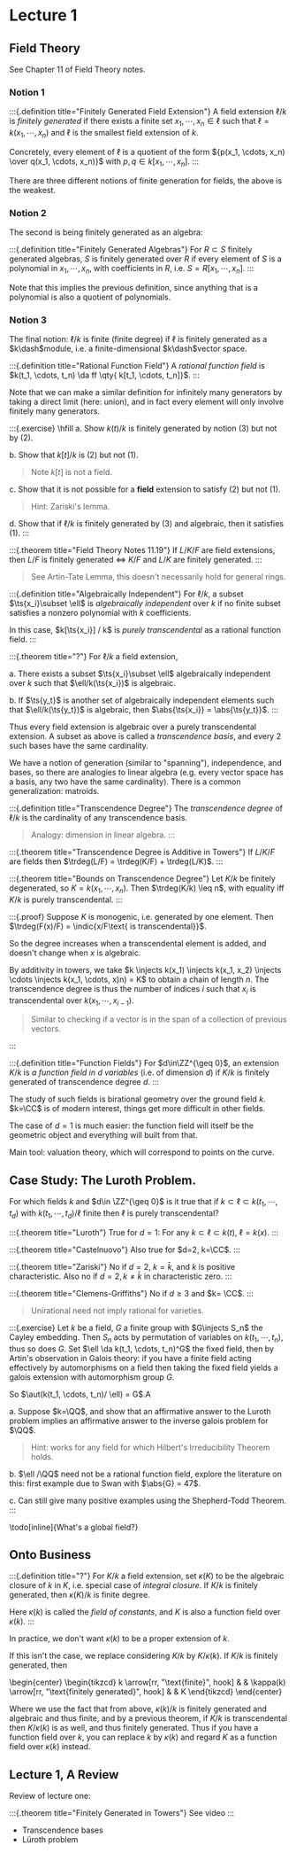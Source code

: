 # Lecture 1

## Field Theory

See Chapter 11 of Field Theory notes.

### Notion 1

:::{.definition title="Finitely Generated Field Extension"}
A field extension $\ell/k$ is *finitely generated* if there exists a finite set $x_1, \cdots, x_n \in \ell$ such that $\ell = k(x_1, \cdots, x_n)$ and $\ell$ is the smallest field extension of $k$.

Concretely, every element of $\ell$ is a quotient of the form ${p(x_1, \cdots, x_n) \over q(x_1, \cdots, x_n)}$ with $p, q\in k[x_1, \cdots, x_n]$.
:::

There are three different notions of finite generation for fields, the above is the weakest.

### Notion 2

The second is being finitely generated as an algebra:

:::{.definition title="Finitely Generated Algebras"}
For $R\subset S$ finitely generated algebras, $S$ is finitely generated over $R$ if every element of $S$ is a polynomial in $x_1, \cdots, x_n$, with coefficients in $R$, i.e. $S = R[x_1, \cdots, x_n]$.
:::

Note that this implies the previous definition, since anything that is a polynomial is also a quotient of polynomials.

### Notion 3

The final notion: $\ell/k$ is finite (finite degree) if $\ell$ is finitely generated as a $k\dash$module, i.e. a finite-dimensional $k\dash$vector space.


:::{.definition title="Rational Function Field"}
A *rational function field* is $k(t_1, \cdots, t_n) \da ff \qty{ k[t_1, \cdots, t_n]}$.
:::

Note that we can make a similar definition for infinitely many generators by taking a direct limit (here: union), and in fact every element will only involve finitely many generators.

:::{.exercise}
\hfill
a. Show $k(t) / k$ is finitely generated by notion (3) but not by (2).

b. Show that $k[t]/k$ is (2) but not (1).

  > Note $k[t]$ is not a field.

c. Show that it is not possible for a **field** extension to satisfy (2) but not (1).
  
  > Hint: Zariski's lemma.

d. Show that if $\ell/k$ is finitely generated by (3) and algebraic, then it satisfies (1).
:::


:::{.theorem title="Field Theory Notes 11.19"}
If $L/K/F$ are field extensions, then $L/F$ is finitely generated $\iff$ $K/F$ and $L/K$ are finitely generated.
:::

> See Artin-Tate Lemma, this doesn't necessarily hold for general rings.

:::{.definition title="Algebraically Independent"}
For $\ell/k$, a subset $\ts{x_i}\subset \ell$ is *algebraically independent* over $k$ if no finite subset satisfies a nonzero polynomial with $k$ coefficients.

In this case, $k[\ts{x_i}] / k$ is *purely transcendental* as a rational function field.
:::

:::{.theorem title="?"}
For $\ell/k$ a field extension,

a. There exists a subset $\ts{x_i}\subset \ell$ algebraically independent over $k$ such that $\ell/k(\ts{x_i})$ is algebraic. 

b. If $\ts{y_t}$ is another set of algebraically independent elements such that $\ell/k(\ts{y_t})$ is algebraic, then $\abs{\ts{x_i}} = \abs{\ts{y_t}}$.
:::

Thus every field extension is algebraic over a purely transcendental extension.
A subset as above is called a *transcendence basis*, and every 2 such bases have the same cardinality.

We have a notion of generation (similar to "spanning"), independence, and bases, so there are analogies to linear algebra (e.g. every vector space has a basis, any two have the same cardinality).
There is a common generalization: matroids.

:::{.definition title="Transcendence Degree"}
The *transcendence degree* of $\ell/k$ is the cardinality of any transcendence basis.

> Analogy: dimension in linear algebra.
:::

:::{.theorem title="Transcendence Degree is Additive in Towers"}
If $L/K/F$ are fields then $\trdeg(L/F) = \trdeg(K/F) + \trdeg(L/K)$.
:::

:::{.theorem title="Bounds on Transcendence Degree"}
Let $K/k$ be finitely degenerated, so $K = k(x_1, \cdots, x_n)$.
Then $\trdeg(K/k) \leq n$, with equality iff $K/k$ is purely transcendental.
:::

:::{.proof}
Suppose $K$ is monogenic, i.e. generated by one element. Then $\trdeg(F(x)/F) = \indic{x/F\text{ is transcendental}}$.

So the degree increases when a transcendental element is added, and doesn't change when $x$ is algebraic.

By additivity in towers, we take $k \injects k(x_1) \injects k(x_1, x_2) \injects \cdots \injects k(x_1, \cdots, x)n) = K$ to obtain a chain of length $n$. 
The transcendence degree is thus the number of indices $i$ such that $x_i$ is transcendental over $k(x_1, \cdots, x_{i-1})$.

> Similar to checking if a vector is in the span of a collection of previous vectors.

:::

:::{.definition title="Function Fields"}
For $d\in\ZZ^{\geq 0}$, an extension $K/k$ is *a function field in $d$ variables* (i.e. of dimension $d$) if $K/k$ is finitely generated of transcendence degree $d$.
:::

The study of such fields is birational geometry over the ground field $k$.
$k=\CC$ is of modern interest, things get more difficult in other fields.

The case of $d=1$ is much easier: the function field will itself be the geometric object and everything will built from that.

Main tool: valuation theory, which will correspond to points on the curve.

## Case Study: The Luroth Problem.

For which fields $k$ and $d\in \ZZ^{\geq 0}$ is it true that if $k \subset \ell \subset k(t_1, \cdots, t_d)$ with $k(t_1 ,\cdots, t_d)/\ell$ finite then $\ell$ is purely transcendental?


:::{.theorem title="Luroth"}
True for $d=1$: For any $k\subset \ell \subset k(t)$, $\ell = k(x)$.
:::

:::{.theorem title="Castelnuovo"}
Also true for $d=2, k=\CC$.
:::

:::{.theorem title="Zariski"}
No if $d= 2$, $k=\bar k$, and $k$ is positive characteristic.
Also no if $d=2, k\neq \bar k$ in characteristic zero.
:::

:::{.theorem title="Clemens-Griffiths"}
No if $d\geq 3$ and $k= \CC$.
:::

> Unirational need not imply rational for varieties.

:::{.exercise}
Let $k$ be a field, $G$ a finite group with $G\injects S_n$ the Cayley embedding.
Then $S_n$ acts by permutation of variables on $k(t_1, \cdots, t_n)$, thus so does $G$.
Set $\ell \da k(t_1, \cdots, t_n)^G$ the fixed field, then by Artin's observation in Galois theory: if you have a finite field acting effectively by automorphisms on a field then taking the fixed field yields a galois extension with automorphism group $G$.

So $\aut(k(t_1, \cdots, t_n)/ \ell) = G$.A

a. Suppose $k=\QQ$, and show that an affirmative answer to the Luroth problem implies an affirmative answer to the inverse galois problem for $\QQ$.

  > Hint: works for any field for which Hilbert's Irreducibility Theorem holds.

b. $\ell /\QQ$ need not be a rational function field, explore the literature on this: first example due to Swan with $\abs{G} = 47$.

c. Can still give many positive examples using the Shepherd-Todd Theorem.
:::

\todo[inline]{What's a global field?}

## Onto Business

:::{.definition title="?"}
For $K/k$ a field extension, set $\kappa(K)$ to be the algebraic closure of $k$ in $K$, i.e. special case of *integral closure*.
If $K/k$ is finitely generated, then $\kappa(K)/k$ is finite degree.

Here $\kappa(k)$ is called the *field of constants*, and $K$ is also a function field over $\kappa(k)$.
:::

In practice, we don't want $\kappa(k)$ to be a proper extension of $k$. 

If this isn't the case, we replace considering $K/k$ by $K/\kappa(k)$.
If $K/k$ is finitely generated, then

\begin{center}
\begin{tikzcd}
k \arrow[rr, "\text{finite}", hook] &  & \kappa(k) \arrow[rr, "\text{finitely generated}", hook] &  & K
\end{tikzcd}
\end{center}

Where we use the fact that from above, $\kappa(k)/k$ is finitely generated and algebraic and thus finite, and by a previous theorem, if $K/k$ is transcendental then $K/\kappa(k)$ is as well, and thus finitely generated.
Thus if you have a function field over $k$, you can replace $k$ by $\kappa(k)$ and regard $K$ as a function field over $\kappa(k)$ instead.





## Lecture 1, A Review

Review of lecture one:

:::{.theorem title="Finitely Generated in Towers"}
See video
:::

- Transcendence bases
- Lüroth problem














